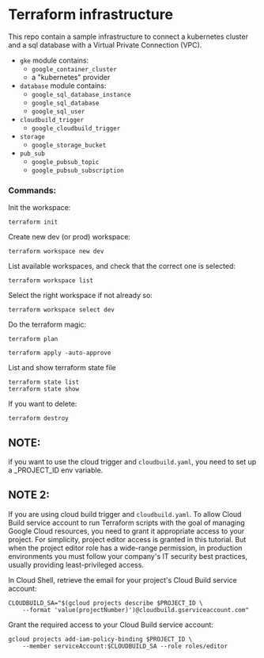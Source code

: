 # Terraform infrastructure
This repo contain a sample infrastructure to connect a kubernetes cluster and a sql database with a Virtual Private Connection (VPC).

 - `gke` module contains:
    - `google_container_cluster`
    - a "kubernetes" provider
 - `database` module contains:
    - `google_sql_database_instance`
    - `google_sql_database`
    - `google_sql_user`
 - `cloudbuild_trigger`
    - `google_cloudbuild_trigger`
 - `storage`
    - `google_storage_bucket`
 - `pub_sub`
    - `google_pubsub_topic`
    - `google_pubsub_subscription`

### Commands:

Init the workspace:
```
terraform init
```

Create new dev (or prod) workspace:
```
terraform workspace new dev
```

List available workspaces, and check that the correct one is selected:
```
terraform workspace list
```

Select the right workspace if not already so:
```
terraform workspace select dev
```

Do the terraform magic:
```
terraform plan
```
```
terraform apply -auto-approve
```

List and show terraform state file
```
terraform state list
terraform state show
```

If you want to delete:
```
terraform destroy
```
## NOTE:
if you want  to use the cloud trigger and `cloudbuild.yaml`, you need to set up a  _PROJECT_ID env variable.

## NOTE 2: 
If you  are using cloud build trigger and `cloudbuild.yaml`. 
To allow Cloud Build service account to run Terraform scripts with the goal of managing Google Cloud resources, you need to grant it appropriate access to your project. For simplicity, project editor access is granted in this tutorial. But when the project editor role has a wide-range permission, in production environments you must follow your company's IT security best practices, usually providing least-privileged access.

In Cloud Shell, retrieve the email for your project's Cloud Build service account:

```
CLOUDBUILD_SA="$(gcloud projects describe $PROJECT_ID \
    --format 'value(projectNumber)')@cloudbuild.gserviceaccount.com"
```
Grant the required access to your Cloud Build service account:
```
gcloud projects add-iam-policy-binding $PROJECT_ID \
    --member serviceAccount:$CLOUDBUILD_SA --role roles/editor 
```